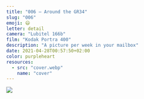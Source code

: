 ```yaml
---
title: "006 — Around the GR34"
slug: "006"
emoji: 😃
letter: detail
camera: "Lubitel 166b"
film: "Kodak Portra 400"
description: "A picture per week in your mailbox"
date: 2021-04-28T00:57:50+02:00
color: purpleheart
resources:
  - src: "cover.webp"
    name: "cover"
---
```

![](cover)
